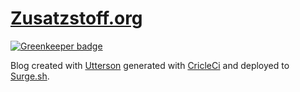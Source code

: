 # [Zusatzstoff.org](http://zusatzstoff.org)

[![Greenkeeper badge](https://badges.greenkeeper.io/alexander-heimbuch/zusatzstoff.org.svg)](https://greenkeeper.io/)

Blog created with [Utterson](https://github.com/alexander-heimbuch/utterson) generated with [CricleCi](https://circleci.com/) and deployed to [Surge.sh](https://surge.sh/).
